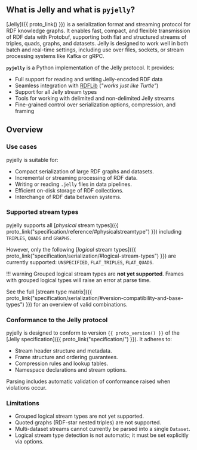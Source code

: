 ## What is Jelly and what is `pyjelly`?

[Jelly]({{ proto_link() }}) is a serialization format and streaming protocol for RDF knowledge graphs. It enables fast, compact, and flexible transmission of RDF data with Protobuf, supporting both flat and structured streams of triples, quads, graphs, and datasets. Jelly is designed to work well in both batch and real-time settings, including use over files, sockets, or stream processing systems like Kafka or gRPC.

**`pyjelly`** is a Python implementation of the Jelly protocol. It provides:

* Full support for reading and writing Jelly-encoded RDF data
* Seamless integration with [RDFLib](https://rdflib.readthedocs.io/) (*"works just like Turtle"*)
* Support for all Jelly stream types
* Tools for working with delimited and non-delimited Jelly streams
* Fine-grained control over serialization options, compression, and framing

## Overview

### Use cases

pyjelly is suitable for:

* Compact serialization of large RDF graphs and datasets.
* Incremental or streaming processing of RDF data.
* Writing or reading `.jelly` files in data pipelines.
* Efficient on-disk storage of RDF collections.
* Interchange of RDF data between systems.

### Supported stream types

pyjelly supports all [*physical* stream types]({{ proto_link("specification/reference/#physicalstreamtype") }}) including `TRIPLES`, `QUADS` and `GRAPHS`.

However, only the following [*logical* stream types]({{ proto_link("specification/serialization/#logical-stream-types") }}) are currently supported: `UNSPECIFIED`, `FLAT_TRIPLES`, `FLAT_QUADS`.

!!! warning
    Grouped logical stream types are **not yet supported**. Frames with grouped logical types will raise an error at parse time.

See the full [stream type matrix]({{ proto_link("specification/serialization/#version-compatibility-and-base-types") }}) for an overview of valid combinations.

### Conformance to the Jelly protocol

pyjelly is designed to conform to version `{{ proto_version() }}` of the [Jelly specification]({{ proto_link("specification/") }}). It adheres to:

* Stream header structure and metadata.
* Frame structure and ordering guarantees.
* Compression rules and lookup tables.
* Namespace declarations and stream options.

Parsing includes automatic validation of conformance raised when violations occur.

### Limitations

* Grouped logical stream types are not yet supported.
* Quoted graphs (RDF-star nested triples) are not supported.
* Multi-dataset streams cannot currently be parsed into a single `Dataset`.
* Logical stream type detection is not automatic; it must be set explicitly via options.
